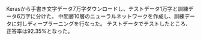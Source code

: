 Kerasから手書き文字データ7万字ダウンロードし、テストデータ1万字と訓練データ6万字に分けた。
中間層10層のニューラルネットワークを作成し、訓練データに対しディープラーニングを行なった。
テストデータでテストしたところ、正答率は92.35%となった。
